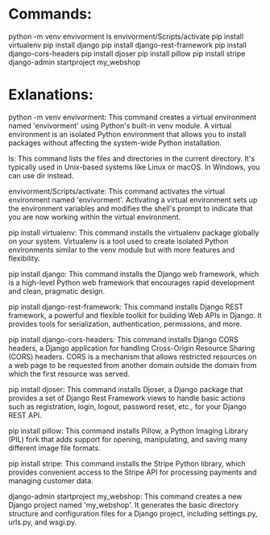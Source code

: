 # Commands:

python -m venv envivorment
ls
envivorment/Scripts/activate
pip install virtualenv
pip install django
pip install django-rest-framework
pip install django-cors-headers
pip install djoser
pip install pillow
pip install stripe
django-admin startproject my_webshop

#

#

#

#

#

# Exlanations:

python -m venv envivorment: This command creates a virtual environment named 'envivorment' using Python's built-in venv module. A virtual environment is an isolated Python environment that allows you to install packages without affecting the system-wide Python installation.

ls: This command lists the files and directories in the current directory. It's typically used in Unix-based systems like Linux or macOS. In Windows, you can use dir instead.

envivorment/Scripts/activate: This command activates the virtual environment named 'envivorment'. Activating a virtual environment sets up the environment variables and modifies the shell's prompt to indicate that you are now working within the virtual environment.

pip install virtualenv: This command installs the virtualenv package globally on your system. Virtualenv is a tool used to create isolated Python environments similar to the venv module but with more features and flexibility.

pip install django: This command installs the Django web framework, which is a high-level Python web framework that encourages rapid development and clean, pragmatic design.

pip install django-rest-framework: This command installs Django REST framework, a powerful and flexible toolkit for building Web APIs in Django. It provides tools for serialization, authentication, permissions, and more.

pip install django-cors-headers: This command installs Django CORS headers, a Django application for handling Cross-Origin Resource Sharing (CORS) headers. CORS is a mechanism that allows restricted resources on a web page to be requested from another domain outside the domain from which the first resource was served.

pip install djoser: This command installs Djoser, a Django package that provides a set of Django Rest Framework views to handle basic actions such as registration, login, logout, password reset, etc., for your Django REST API.

pip install pillow: This command installs Pillow, a Python Imaging Library (PIL) fork that adds support for opening, manipulating, and saving many different image file formats.

pip install stripe: This command installs the Stripe Python library, which provides convenient access to the Stripe API for processing payments and managing customer data.

django-admin startproject my_webshop: This command creates a new Django project named 'my_webshop'. It generates the basic directory structure and configuration files for a Django project, including settings.py, urls.py, and wsgi.py.
